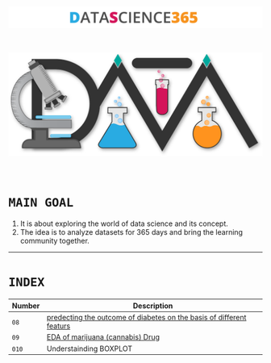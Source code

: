 <p align="center">
  <img src="Logo/Awesom-Data-Science-Text.png " />
</p>
<br>
<p align="center">
  <img width="600px" src="Logo/Awesom-Data-Science-shadow.png " />
</p>
<br>

# `MAIN GOAL`

1. It is about exploring the world of data science and its concept.
2. The idea is to analyze datasets for 365 days and bring the learning community together.

---------------------------------------------------------------------------------------------
# `INDEX`
| Number | Description |
|---|-------------|
| `08`   | [predecting the outcome of diabetes on the basis of different featurs ](https://github.com/HiteshGorana/DataScience365/blob/master/08%20Date%20-7-9-2018/prediction.ipynb) |
|`09`|[EDA of marijuana (cannabis) Drug](https://github.com/HiteshGorana/DataScience365/blob/master/09%20Date%20-8-9-2018/EDA%20Cannabis.ipynb)|
|`010`|Understainding BOXPLOT|


